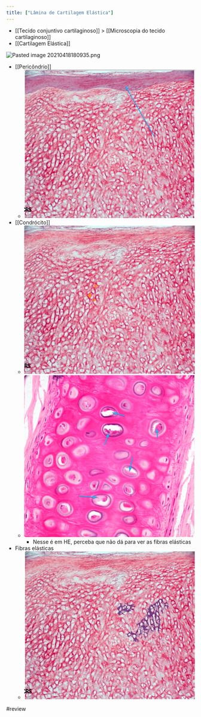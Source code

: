 ```yaml
---
title: ["Lâmina de Cartilagem Elástica"]
---
```

+ [[Tecido conjuntivo cartilaginoso]] > [[Microscopia do tecido cartilaginoso]] 
+ [[Cartilagem Elástica]]

![Pasted image 20210418180935.png](Pasted%20image%2020210418180935.png)

+ [[Pericôndrio]]
	+ ![Pasted image 20210418181227.png](Pasted%20image%2020210418181227.png)
+ [[Condrócito]]
	+ ![Pasted image 20210418181314.png](Pasted%20image%2020210418181314.png)
	+ ![Pasted image 20210418181940.png](Pasted%20image%2020210418181940.png)
		+ Nesse é em HE, perceba que não dá para ver as fibras elásticas
+ Fibras elásticas
	+ ![Pasted image 20210418181425.png](Pasted%20image%2020210418181425.png)



#review 